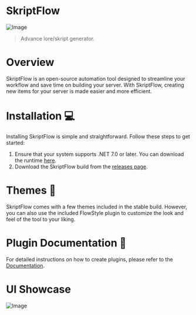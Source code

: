 # SkriptFlow
![Image](https://media.discordapp.net/attachments/895333413060493342/1100090495620874431/output.png?width=1440&height=602)
> Advance lore/skript generator.

# Overview
SkriptFlow is an open-source automation tool designed to streamline your workflow and save time on building your server. With SkriptFlow, creating new items for your server is made easier and more efficient.

# Installation 💻
Installing SkriptFlow is simple and straightforward. Follow these steps to get started:

1. Ensure that your system supports .NET 7.0 or later. You can download the runtime [here](https://dotnet.microsoft.com/en-us/download/dotnet/7.0).
2. Download the SkriptFlow build from the [releases page](https://github.com/survivalq/SkriptFlow/releases/tag/Stable).

# Themes 🎨
SkriptFlow comes with a few themes included in the stable build. However, you can also use the included FlowStyle plugin to customize the look and feel of the tool to your liking.

# Plugin Documentation 📖
For detailed instructions on how to create plugins, please refer to the [Documentation](https://github.com/survivalq/SkriptFlow/tree/master/Plugin%20Examples/DOCUMENTATION.md).

# UI Showcase
![Image](https://media.discordapp.net/attachments/895333413060493342/1101760975302049834/Untitled-1.png?width=1053&height=670)
